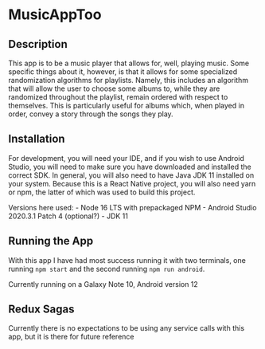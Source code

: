 # MusicAppToo

## Description
This app is to be a music player that allows for, well, playing music.  Some specific things about it, however, is that it allows for some specialized randomization algorithms for playlists.  Namely, this includes an algorithm that will allow the user to choose some albums to, while they are randomized throughout the playlist, remain ordered with respect to themselves.  This is particularly useful for albums which, when played in order, convey a story through the songs they play.

## Installation
For development, you will need your IDE, and if you wish to use Android Studio, you will need to make sure you have downloaded and installed the correct SDK.  In general, you will also need to have Java JDK 11 installed on your system.  Because this is a React Native project, you will also need yarn or npm, the latter of which was used to build this project.

Versions here used:
    - Node 16 LTS with prepackaged NPM
    - Android Studio 2020.3.1 Patch 4 (optional?)
    - JDK 11

## Running the App
With this app I have had most success running it with two terminals, one running `npm start` and the second running `npm run android`.

Currently running on a Galaxy Note 10, Android version 12

## Redux Sagas
Currently there is no expectations to be using any service calls with this app, but it is there for future reference
